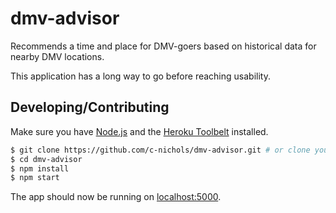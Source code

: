 # dmv-advisor

Recommends a time and place for DMV-goers based on historical data for nearby DMV locations. 

This application has a long way to go before reaching usability.

## Developing/Contributing

Make sure you have [Node.js](http://nodejs.org/) and the [Heroku Toolbelt](https://toolbelt.heroku.com/) installed.

```sh
$ git clone https://github.com/c-nichols/dmv-advisor.git # or clone your own fork
$ cd dmv-advisor
$ npm install
$ npm start
```

The app should now be running on [localhost:5000](http://localhost:5000/).
